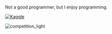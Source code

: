 Not a good programmer, but I enjoy programming.

[![Kaggle](https://img.shields.io/badge/-Kaggle-5DB0DB?style=flat&logo=Kaggle&logoColor=white&link=https://www.kaggle.com/anjum48)](https://www.kaggle.com/zacchaeus)

![competition_light](https://road-to-kaggle-grandmaster.vercel.app/api/badges/zacchaeus/competition/light)

